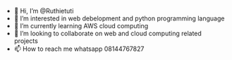 - 👋 Hi, I’m @Ruthietuti
- 👀 I’m interested in web debelopment and python programming language
- 🌱 I’m currently learning AWS cloud computing
- 💞️ I’m looking to collaborate on web and cloud computing related projects
- 📫 How to reach me whatsapp 08144767827

<!---
Ruthietuti/Ruthietuti is a ✨ special ✨ repository because its `README.md` (this file) appears on your GitHub profile.
You can click the Preview link to take a look at your changes.
--->
